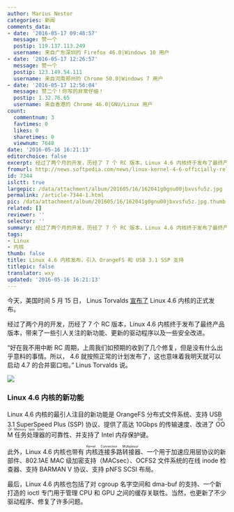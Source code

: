 ```yaml
---
author: Marius Nestor
categories: 新闻
comments_data:
- date: '2016-05-17 09:48:57'
  message: 赞一个
  postip: 119.137.113.249
  username: 来自广东深圳的 Firefox 46.0|Windows 10 用户
- date: '2016-05-17 12:26:57'
  message: 赞一个
  postip: 123.149.54.111
  username: 来自河南郑州的 Chrome 50.0|Windows 7 用户
- date: '2016-05-17 12:56:04'
  message: 赞二个！你写的非常仔细！
  postip: 1.32.76.65
  username: 来自香港的 Chrome 46.0|GNU/Linux 用户
count:
  commentnum: 3
  favtimes: 0
  likes: 0
  sharetimes: 0
  viewnum: 7648
date: '2016-05-16 16:21:13'
editorchoice: false
excerpt: 经过了两个月的开发，历经了 7 个 RC 版本，Linux 4.6 内核终于发布了最终产品版本，带来了一些引人关注的新功能、更新的驱动程序以及一些安全改进。
fromurl: http://news.softpedia.com/news/linux-kernel-4-6-officially-released-introduces-orangefs-usb-3-1-ssp-support-504088.shtml
id: 7344
islctt: true
largepic: /data/attachment/album/201605/16/162041g0gnu00jbxvsfu5z.jpg
permalink: /article-7344-1.html
pic: /data/attachment/album/201605/16/162041g0gnu00jbxvsfu5z.jpg.thumb.jpg
related: []
reviewer: ''
selector: ''
summary: 经过了两个月的开发，历经了 7 个 RC 版本，Linux 4.6 内核终于发布了最终产品版本，带来了一些引人关注的新功能、更新的驱动程序以及一些安全改进。
tags:
- Linux
- 内核
thumb: false
title: Linux 4.6 内核发布，引入 OrangeFS 和 USB 3.1 SSP 支持
titlepic: false
translator: wxy
updated: '2016-05-16 16:21:13'
---
```


今天，美国时间 5 月 15 日， Linus Torvalds [宣布了](http://lkml.iu.edu/hypermail/linux/kernel/1605.1/05030.html) Linux 4.6 内核的正式发布。


经过了两个月的开发，历经了 7 个 RC 版本，Linux 4.6 内核终于发布了最终产品版本，带来了一些引人关注的新功能、更新的驱动程序以及一些安全改进。


“好在我不用中断 RC 周期，上周我们如预期的收到了几个修复，但是没有什么出乎意料的事情。所以， 4.6 就按照正常的计划发布了，这也意味着我明天就可以启动 4.7 的合并窗口啦。” Linus Torvalds 说。


![](/data/attachment/album/201605/16/162041g0gnu00jbxvsfu5z.jpg)


### Linux 4.6 内核的新功能


Linux 4.6 内核的最引人注目的新功能是 OrangeFS 分布式文件系统、支持 USB 3.1 SuperSpeed Plus (SSP) 协议、提供了高达 10Gbps 的传输速度、改进了 <ruby> OOM 任务处理器 <rp>  （ </rp> <rt>  Out Of Memory task killer </rt> <rp>  ） </rp></ruby>的可靠性、并支持了 Intel 内存保护键。


此外，Linux 4.6 内核也带有<ruby> 内核连接多路转接器 <rp>  （ </rp> <rt>  Kernel Connection Multiplexor </rt> <rp>  ） </rp></ruby>、一个用于加速应用层协议的新部件、802.1AE MAC 级加密支持（MACsec）、OCFS2 文件系统的在线 inode 检查器、支持 BARMAN V 协议、支持 pNFS SCSI 布局。


最后，Linux 4.6 内核也包括了对 cgroup 名字空间和 dma-buf 的支持、一个新打造的 ioctl 专门用于管理 CPU 和 GPU 之间的缓存关联性。当然，也更新了不少驱动程序、修复了许多问题。